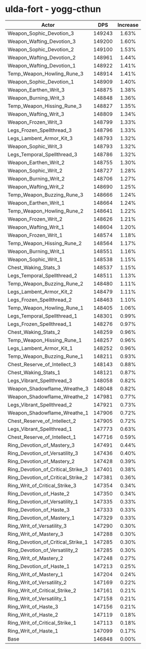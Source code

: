 # ulda-fort - yogg-cthun
| Actor | DPS | Increase |
|---|:---:|:---:|
|Weapon_Sophic_Devotion_3|149243|1.63%|
|Weapon_Wafting_Devotion_3|149200|1.60%|
|Weapon_Sophic_Devotion_2|149100|1.53%|
|Weapon_Wafting_Devotion_2|148961|1.44%|
|Weapon_Wafting_Devotion_1|148922|1.41%|
|Temp_Weapon_Howling_Rune_3|148914|1.41%|
|Weapon_Sophic_Devotion_1|148909|1.40%|
|Weapon_Earthen_Writ_3|148875|1.38%|
|Weapon_Burning_Writ_3|148848|1.36%|
|Temp_Weapon_Hissing_Rune_3|148827|1.35%|
|Weapon_Wafting_Writ_3|148809|1.34%|
|Weapon_Frozen_Writ_3|148799|1.33%|
|Legs_Frozen_Spellthread_3|148796|1.33%|
|Legs_Lambent_Armor_Kit_3|148793|1.32%|
|Weapon_Sophic_Writ_3|148793|1.32%|
|Legs_Temporal_Spellthread_3|148786|1.32%|
|Weapon_Earthen_Writ_2|148755|1.30%|
|Weapon_Sophic_Writ_2|148727|1.28%|
|Weapon_Burning_Writ_2|148706|1.27%|
|Weapon_Wafting_Writ_2|148690|1.25%|
|Temp_Weapon_Buzzing_Rune_3|148666|1.24%|
|Weapon_Earthen_Writ_1|148664|1.24%|
|Temp_Weapon_Howling_Rune_2|148641|1.22%|
|Weapon_Frozen_Writ_2|148626|1.21%|
|Weapon_Wafting_Writ_1|148604|1.20%|
|Weapon_Frozen_Writ_1|148574|1.18%|
|Temp_Weapon_Hissing_Rune_2|148564|1.17%|
|Weapon_Burning_Writ_1|148551|1.16%|
|Weapon_Sophic_Writ_1|148538|1.15%|
|Chest_Waking_Stats_3|148537|1.15%|
|Legs_Temporal_Spellthread_2|148511|1.13%|
|Temp_Weapon_Buzzing_Rune_2|148480|1.11%|
|Legs_Lambent_Armor_Kit_2|148479|1.11%|
|Legs_Frozen_Spellthread_2|148463|1.10%|
|Temp_Weapon_Howling_Rune_1|148405|1.06%|
|Legs_Temporal_Spellthread_1|148301|0.99%|
|Legs_Frozen_Spellthread_1|148276|0.97%|
|Chest_Waking_Stats_2|148259|0.96%|
|Temp_Weapon_Hissing_Rune_1|148257|0.96%|
|Legs_Lambent_Armor_Kit_1|148252|0.96%|
|Temp_Weapon_Buzzing_Rune_1|148211|0.93%|
|Chest_Reserve_of_Intellect_3|148143|0.88%|
|Chest_Waking_Stats_1|148121|0.87%|
|Legs_Vibrant_Spellthread_3|148058|0.82%|
|Weapon_Shadowflame_Wreathe_3|148048|0.82%|
|Weapon_Shadowflame_Wreathe_2|147981|0.77%|
|Legs_Vibrant_Spellthread_2|147921|0.73%|
|Weapon_Shadowflame_Wreathe_1|147906|0.72%|
|Chest_Reserve_of_Intellect_2|147905|0.72%|
|Legs_Vibrant_Spellthread_1|147773|0.63%|
|Chest_Reserve_of_Intellect_1|147716|0.59%|
|Ring_Devotion_of_Mastery_3|147491|0.44%|
|Ring_Devotion_of_Versatility_3|147436|0.40%|
|Ring_Devotion_of_Mastery_2|147428|0.39%|
|Ring_Devotion_of_Critical_Strike_3|147401|0.38%|
|Ring_Devotion_of_Critical_Strike_2|147381|0.36%|
|Ring_Writ_of_Critical_Strike_3|147354|0.34%|
|Ring_Devotion_of_Haste_2|147350|0.34%|
|Ring_Devotion_of_Versatility_1|147335|0.33%|
|Ring_Devotion_of_Haste_3|147333|0.33%|
|Ring_Devotion_of_Mastery_1|147329|0.33%|
|Ring_Writ_of_Versatility_3|147290|0.30%|
|Ring_Writ_of_Mastery_3|147288|0.30%|
|Ring_Devotion_of_Critical_Strike_1|147285|0.30%|
|Ring_Devotion_of_Versatility_2|147285|0.30%|
|Ring_Writ_of_Mastery_2|147248|0.27%|
|Ring_Devotion_of_Haste_1|147213|0.25%|
|Ring_Writ_of_Mastery_1|147204|0.24%|
|Ring_Writ_of_Versatility_2|147169|0.22%|
|Ring_Writ_of_Critical_Strike_2|147161|0.21%|
|Ring_Writ_of_Versatility_1|147158|0.21%|
|Ring_Writ_of_Haste_3|147156|0.21%|
|Ring_Writ_of_Haste_2|147119|0.18%|
|Ring_Writ_of_Critical_Strike_1|147113|0.18%|
|Ring_Writ_of_Haste_1|147099|0.17%|
|Base|146848|0.00%|
